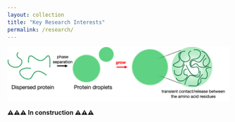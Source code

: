 ```yaml
---
layout: collection
title: "Key Research Interests"
permalink: /research/
---
```

![Liquid-liquid phase separation (LLPS)](/assets/images/research/research_LLPS_1.png)

**⚠️⚠️⚠️ In construction ⚠️⚠️⚠️**